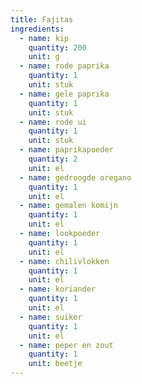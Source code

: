 ```yaml
---
title: Fajitas
ingredients:
  - name: kip
    quantity: 200
    unit: g
  - name: rode paprika
    quantity: 1
    unit: stuk
  - name: gele paprika
    quantity: 1
    unit: stuk
  - name: rode ui
    quantity: 1
    unit: stuk
  - name: paprikapoeder
    quantity: 2
    unit: el
  - name: gedroogde oregano
    quantity: 1
    unit: el
  - name: gemalen komijn
    quantity: 1
    unit: el
  - name: lookpoeder
    quantity: 1
    unit: el
  - name: chilivlokken
    quantity: 1
    unit: el
  - name: koriander
    quantity: 1
    unit: el
  - name: suiker
    quantity: 1
    unit: el
  - name: peper en zout
    quantity: 1
    unit: beetje
---
```


<Recipe />
